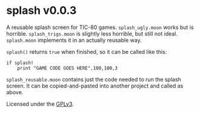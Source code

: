 # splash v0.0.3

A reusable splash screen for TIC-80 games.  `splash_ugly.moon` works
but is horrible. `splash_trigs.moon` is slightly less horrible, but
still not ideal.  `splash.moon` implements it in an actually reusable
way.

`splash()` returns `true` when finished, so it can be called like
this:

    if splash!
    	print "GAME CODE GOES HERE",100,100,3

`splash_reusable.moon` contains just the code needed to run the splash
screen.  It can be copied-and-pasted into another project and called
as above.

Licensed under the [GPLv3](https://www.gnu.org/licenses/gpl-3.0.md).
